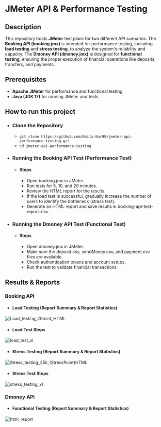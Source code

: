 # JMeter API & Performance Testing 
## Description
This repository hosts **JMeter** test plans for two different API scenarios. The **Booking API (booking.jmx)** is intended for performance testing, including **load testing** and **stress testing**, to analyze the system's reliability and capacity. The **Dmoney API (dmoney.jmx)** is designed for **functional testing**, ensuring the proper execution of financial operations like deposits, transfers, and payments.

## Prerequisites
- **Apache JMeter** for performance and functional testing
- **Java (JDK 17)** for running JMeter and tests
   
## How to run this project
- ### Clone the Repository
     - ```git clone https://github.com/Naila-Nur99/jmeter-api-performance-testing.git ```
     - ```cd jmeter-api-performance-testing ```
 
- ### Running the Booking API Test (Performance Test)
   - #### Steps
      - Open booking.jmx in JMeter.
      - Run tests for 5, 10, and 20 minutes.
      - Review the HTML report for the results.
      - If the load test is successful, gradually increase the number of users to identify the bottleneck (stress test).
      - Generate an HTML report and save results in booking-api-test-report.xlsx.
        
- ### Running the Dmoney API Test (Functional Test)
   - #### Steps
      - Open dmoney.jmx in JMeter.
      - Make sure the deposit.csv, sendMoney.csv, and payment.csv files are available.
      - Check authentication tokens and account setups.
      - Run the test to validate financial transactions.
## Results & Reports
### Booking API
   - #### Load Testing (Report Summary & Report Statistics)
![Load_testing_20mint_HTML](https://github.com/user-attachments/assets/f87b5b7e-c9a0-4725-81d0-99dffeceabd8)

   - #### Load Test Steps
![load_test_xl](https://github.com/user-attachments/assets/e1363259-491f-4117-b35a-12e8df14ee0a)


   - #### Stress Testing (Report Summary & Report Statistics)
![Stress_testing_25k_(StressPoint)HTML](https://github.com/user-attachments/assets/7060ce13-6084-43d2-bea9-0460c9a34920)

   - #### Stress Test Steps
![stress_testing_xl](https://github.com/user-attachments/assets/a8340ebc-2da7-4b57-a268-10c00043a85f)






### Dmoney API
   - #### Functional Testing (Report Summary & Report Statistics)
![html_report](https://github.com/user-attachments/assets/54555eec-3521-4565-b65d-dbd652220637)







 
  
     




